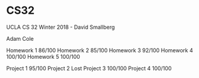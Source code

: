 # CS32
UCLA CS 32 Winter 2018 - David Smallberg

Adam Cole

Homework 1    86/100
Homework 2    85/100
Homework 3    92/100
Homework 4    100/100
Homework 5    100/100

Project 1   95/100
Project 2   Lost
Project 3   100/100
Project 4   100/100
